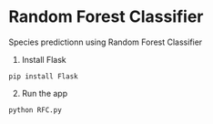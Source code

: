 # Random Forest Classifier

Species predictionn using Random Forest Classifier

1. Install Flask
```
pip install Flask
```
2. Run the app 
```
python RFC.py
```
